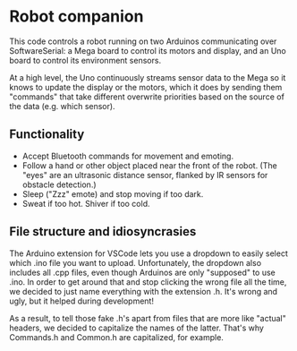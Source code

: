# Robot companion

This code controls a robot running on two Arduinos communicating over SoftwareSerial: a Mega board to control its
motors and display, and an Uno board to control its environment sensors.

At a high level, the Uno continuously streams sensor data to the Mega so it knows to update the display or the motors,
which it does by sending them "commands" that take different overwrite priorities based on the source of the data
(e.g. which sensor).

## Functionality

- Accept Bluetooth commands for movement and emoting.
- Follow a hand or other object placed near the front of the robot. (The "eyes" are an ultrasonic distance sensor, flanked
  by IR sensors for obstacle detection.)
- Sleep ("Zzz" emote) and stop moving if too dark.
- Sweat if too hot. Shiver if too cold.

## File structure and idiosyncrasies
The Arduino extension for VSCode lets you use a dropdown to easily select which .ino file you want to upload.
Unfortunately, the dropdown also includes all .cpp files, even though Arduinos are only "supposed" to use .ino.
In order to get around that and stop clicking the wrong file all the time, we decided to just name everything
with the extension .h. It's wrong and ugly, but it helped during development!

As a result, to tell those fake .h's apart from files that are more like "actual" headers, we decided to capitalize
the names of the latter. That's why Commands.h and Common.h are capitalized, for example.
